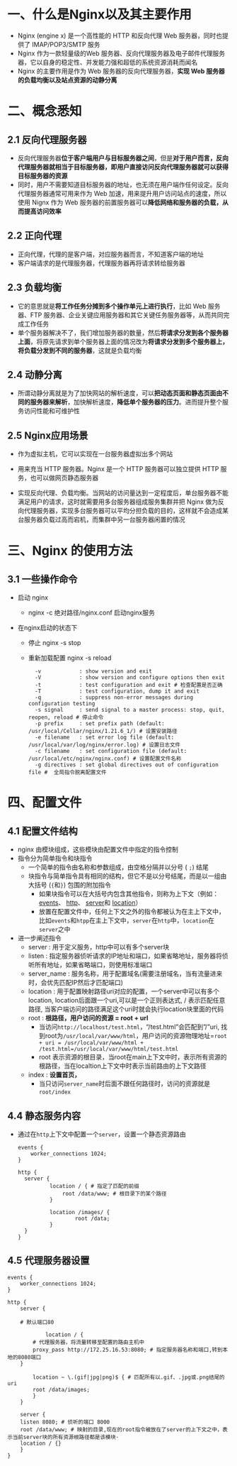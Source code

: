 # 一、什么是Nginx以及其主要作用

- Nginx (engine x) 是一个高性能的 HTTP 和反向代理 Web 服务器，同时也提供了 IMAP/POP3/SMTP 服务
- Nginx 作为一款轻量级的Web 服务器、反向代理服务器及电子邮件代理服务器，它以自身的稳定性、并发能力强和超低的系统资源消耗而闻名
- Nginx 的主要作用是作为 Web 服务器的反向代理服务器，**实现 Web 服务器的负载均衡以及站点资源的动静分离**

# 二、概念悉知

## 2.1 反向代理服务器

- 反向代理服务器**位于客户端用户与目标服务器之间**，但是**对于用户而言，反向代理服务器就相当于目标服务器，即用户直接访问反向代理服务器就可以获得目标服务器的资源**
- 同时，用户不需要知道目标服务器的地址，也无须在用户端作任何设定。反向代理服务器通常可用来作为 Web 加速，用来提升用户访问站点的速度，所以使用 Nignx 作为 Web 服务器的前置服务器可以**降低网络和服务器的负载，从而提高访问效率**

## 2.2 正向代理

- 正向代理，代理的是客户端，对应服务器而言，不知道客户端的地址
- 客户端请求的是代理服务器，代理服务器再将请求转给服务器

## 2.3 负载均衡

- 它的意思就是**将工作任务分摊到多个操作单元上进行执行**，比如 Web 服务器、FTP 服务器、企业关键应用服务器和其它关键任务服务器等，从而共同完成工作任务
- 单个服务器解决不了，我们增加服务器的数量，然后**将请求分发到各个服务器上面**，将原先请求到单个服务器上面的情况改为**将请求分发到多个服务器上，将负载分发到不同的服务器**，这就是负载均衡

## 2.4 动静分离

- 所谓动静分离就是为了加快网站的解析速度，可以**把动态页面和静态页面由不同的服务器来解析**，加快解析速度，**降低单个服务器的压力**。进而提升整个服务访问性能和可维护性

## 2.5 Nginx应用场景

- 作为虚拟主机，它可以实现在一台服务器虚拟出多个网站

- 用来充当 HTTP 服务器。Nginx 是一个 HTTP 服务器可以独立提供 HTTP 服务，也可以做网页静态服务器

- 实现反向代理、负载均衡。当网站的访问量达到一定程度后，单台服务器不能满足用户的请求，这时就需要用多台服务器组成服务集群并把 Nginx 做为反向代理服务器，实现多台服务器可以平均分担负载的目的，这样就不会造成某台服务器负载过高而宕机，而集群中另一台服务器闲置的情况

  

# 三、Nginx 的使用方法

## 3.1 一些操作命令

- 启动 nginx

  - nginx -c 绝对路径/nginx.conf 启动nginx服务

- 在nginx启动的状态下

  - 停止 nginx -s stop

  - 重新加载配置  nginx -s reload

    ```shell
      -v            : show version and exit
      -V            : show version and configure options then exit
      -t            : test configuration and exit # 检查配置是否正确
      -T            : test configuration, dump it and exit
      -q            : suppress non-error messages during configuration testing
      -s signal     : send signal to a master process: stop, quit, reopen, reload # 停止命令
      -p prefix     : set prefix path (default: /usr/local/Cellar/nginx/1.21.6_1/) # 设置安装路径
      -e filename   : set error log file (default: /usr/local/var/log/nginx/error.log) # 设置日志文件
      -c filename   : set configuration file (default: /usr/local/etc/nginx/nginx.conf) # 设置配置文件名称
      -g directives : set global directives out of configuration file #  全局指令脱离配置文件
    ```

# 四、配置文件

## 4.1 配置文件结构

- nginx 由模块组成，这些模块由配置文件中指定的指令控制
- 指令分为简单指令和块指令
  - 一个简单的指令由名称和参数组成，由空格分隔并以分号 ( `;`) 结尾
  - 块指令与简单指令具有相同的结构，但它不是以分号结尾，而是以一组由大括号 (`{`和`}`) 包围的附加指令
    - 如果块指令可以在大括号内包含其他指令，则称为上下文（例如： [events](http://nginx.org/en/docs/ngx_core_module.html#events)、 [http](http://nginx.org/en/docs/http/ngx_http_core_module.html#http)、 [server](http://nginx.org/en/docs/http/ngx_http_core_module.html#server)和 [location](http://nginx.org/en/docs/http/ngx_http_core_module.html#location)）
    - 放置在配置文件中，任何上下文之外的指令都被认为在主上下文中，比如`events`和`htpp`在主上下文中，`server`在`http`中，`location`在`server`之中
- 进一步阐述指令
  - server : 用于定义服务，http中可以有多个server块
  - listen : 指定服务器侦听请求的IP地址和端口，如果省略地址，服务器将侦听所有地址，如果省略端口，则使用标准端口
  - server_name : 服务名称，用于配置域名(需要注册域名，当有流量进来时，会优先匹配IP然后才匹配端口)
  - location : 用于配置映射路径uri对应的配置，一个server中可以有多个location, location后面跟一个uri,可以是一个正则表达式, / 表示匹配任意路径, 当客户端访问的路径满足这个uri时就会执行location块里面的代码
  - root : **根路径，用户访问的资源 = root + url**
    - 当访问`http://localhost/test.html`，“/test.html”会匹配到”/”uri, 找到root为`/usr/local/var/www/html`，用户访问的资源物理地址=`root + uri = /usr/local/var/www/html + /test.html=/usr/local/var/www/html/test.html`
    - root 表示资源的根目录，当root在main上下文中时，表示所有资源的根路径，当在localtion上下文中时表示当前路由的上下文路径
  - index : **设置首页，**
    - 当只访问`server_name`时后面不跟任何路径时，访问的资源就是 `root/index`

## 4.4 静态服务内容

- 通过在`http`上下文中配置一个`server`，设置一个静态资源路由

  ```nginx
  events {
      worker_connections 1024;
  }
  
  http {
  	server {
  			location / { # 指定了匹配的前缀 
  				root /data/www; # 根目录下的某个路径
  			}
  			
  			location /images/ {
  					root /data;
  			}
  	}
  }
  ```

  

## 4.5 代理服务器设置

```shell
events {
    worker_connections 1024;
}

http {
	server {

    # 默认端口80

			location / {
        # 代理服务器，将流量转移至配置的路由主机中
        proxy_pass http://172.25.16.53:8080; # 指定服务器名称和端口,转到本地的8080端口
    }

		location ~ \.(gif|jpg|png)$ { # 匹配所有以.gif、.jpg或.png结尾的uri
    	root /data/images;
		}
	}

	server {
    listen 8080; # 侦听的端口 8000
    root /data/www; # 映射的目录,现在的root指令被放在了server的上下文之中，表示当前server块的所有资源根路径都是该模块·
    location / {}
	}
}
```

